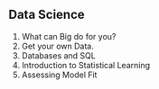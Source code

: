## Data Science

1. What can Big do for you?
2. Get your own Data.
3. Databases and SQL
4. Introduction to Statistical Learning
5. Assessing Model Fit
